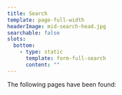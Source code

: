 ```yaml
---
title: Search
template: page-full-width
headerImage: mid-search-head.jpg
searchable: false
slots:
  bottom:
    - type: static
      template: form-full-search
      content: ""
---
```

The following pages have been found: